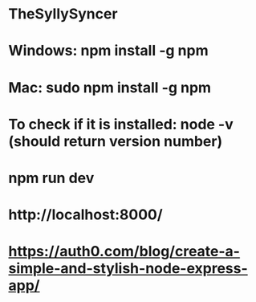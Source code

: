 # TheSyllySyncer

# Windows: npm install -g npm
# Mac: sudo npm install -g npm

# To check if it is installed: node -v (should return version number)

# npm run dev
# http://localhost:8000/

# https://auth0.com/blog/create-a-simple-and-stylish-node-express-app/